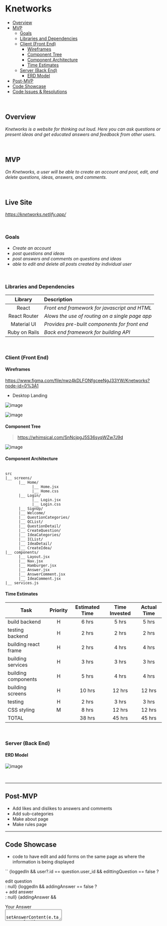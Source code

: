 # Knetworks


- [Overview](#overview)
- [MVP](#mvp)
  - [Goals](#goals)
  - [Libraries and Dependencies](#libraries-and-dependencies)
  - [Client (Front End)](#client-front-end)
    - [Wireframes](#wireframes)
    - [Component Tree](#component-tree)
    - [Component Architecture](#component-architecture)
    - [Time Estimates](#time-estimates)
  - [Server (Back End)](#server-back-end)
    - [ERD Model](#erd-model)
- [Post-MVP](#post-mvp)
- [Code Showcase](#code-showcase)
- [Code Issues & Resolutions](#code-issues--resolutions)

<br>

## Overview

_Knetworks is a website for thinking out loud. Here you can ask questions or present ideas and get educated answers and feedback from other users._

<br>

## MVP

_On Knetworks, a user will be able to create an account and post, edit, and delete questions, ideas, answers, and comments._

<br>

## Live Site

_https://knetworks.netlify.app/_

<br>

### Goals

- _Create an account_
- _post questions and ideas_
- _post answers and comments on questions and ideas_
- _able to edit and delete all posts created by individual user_

<br>

### Libraries and Dependencies


|     Library      | Description                                     |
| :--------------: | :---------------------------------------------- |
|      React       | _Front end framework for javascript and HTML_   |
|   React Router   | _Alows the use of routing on a single page app_ |
|    Material UI   | _Provides pre-built components for front end_   |
|  Ruby on Rails   | _Back end framework for building API_          |

<br>

### Client (Front End)

#### Wireframes


https://www.figma.com/file/nwz4kDLFONfgceeNgJ33YW/Knetworks?node-id=0%3A1

- Desktop Landing

![image](https://user-images.githubusercontent.com/65515839/145598265-ed8cd92d-0278-449b-84b8-7f943fd8115a.png)

![image](https://user-images.githubusercontent.com/65515839/145598736-9952ba0d-eddc-41af-930e-be27780b3d25.png)


#### Component Tree

> https://whimsical.com/SnNcjpgJ5S36syqWZw7J9d


![image](https://user-images.githubusercontent.com/65515839/145608656-0cf936eb-34e8-4afa-b045-d8c504b3f8fd.png)


#### Component Architecture
 

``` structure

src
|__ screens/
      |__ Home/
            |__ Home.jsx
            |__ Home.css
      |__ Login/
            |__ Login.jsx
            |__ Login.css
      |__ SignUp/
      |__ Welcome/
      |__ QuestionCategories/
      |__ QCList/
      |__ QuestionDetail/
      |__ CreateQuestion/
      |__ IdeaCategories/
      |__ ICList/
      |__ IdeaDetail/
      |__ CreateIdea/
|__ components/
      |__ Layout.jsx
      |__ Nav.jsx
      |__ Hamburger.jsx
      |__ Answer.jsx
      |__ AnswerComment.jsx
      |__ IdeaComment.jsx
|__ services.js

```

#### Time Estimates


| Task                 | Priority | Estimated Time | Time Invested | Actual Time |
| -------------------- | :------: | :------------: | :-----------: | :---------: |
| build backend        |    H     |     6 hrs      |     5 hrs     |    5 hrs    |
| testing backend      |    H     |     2 hrs      |     2 hrs     |    2 hrs    |
| building react frame |    H     |     2 hrs      |     4 hrs     |    4 hrs    |
| building services    |    H     |     3 hrs      |     3 hrs     |    3 hrs    |
| building components  |    H     |     5 hrs      |     4 hrs     |    4 hrs    |
| building screens     |    H     |    10 hrs      |    12 hrs     |   12 hrs    |
| testing              |    H     |     2 hrs      |     3 hrs     |    3 hrs    |
| CSS styling          |    M     |     8 hrs      |    12 hrs     |   12 hrs    |
| TOTAL                |          |    38 hrs      |    45 hrs     |   45 hrs    |


<br>

### Server (Back End)

#### ERD Model

![image](https://user-images.githubusercontent.com/65515839/145620935-878280ba-727f-4cf1-9cfd-2990dad13950.png)

<br>

***

## Post-MVP

- Add likes and dislikes to answers and comments
- Add sub-categories
- Make about page
- Make rules page

***

## Code Showcase

- code to have edit and add forms on the same page as where the information is being displayed

``
{loggedIn && user?.id == question.user_id && edittingQuestion == false ? <div onClick={handleEditClick} className='edit-question-button'>edit question</div> : null}
{loggedIn && addingAnswer == false ? <div onClick={handleAnswerClick} className='add-answer-button'>+ add answer</div> : null}
{addingAnswer &&
  <div className='adding-answer-display-div'>
    <div className='your-answer-div'>Your Answer</div>
    <div className='add-answer-form-div'>
      <form onSubmit={handleAddAnswer} className='add-answer-form'>
        <textarea value={answerContent} onChange={(e) => setAnswerContent(e.target.value)} />
        <br/>
        <input type='submit' className='add-answer-content-input'/>
      </form>
    </div>
  </div>
}
``

## Code Issues & Resolutions

- I had issues with getting multiple layers on the api. I added 'dependent: :destroy' on the models to fix this.
